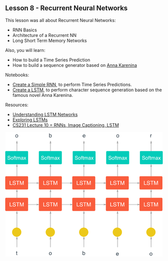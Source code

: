 ## Lesson 8 - Recurrent Neural Networks

This lesson was all about Recurrent Neural Networks: 
 - RNN Basics 
 - Architecture of a Recurrent NN  
 - Long Short Term Memory Networks 

Also, you will learn: 
- How to build a Time Series Prediction 
- How to build a sequence generator based on [Anna Karenina](https://en.wikipedia.org/wiki/Anna_Karenina)


Notebooks: 

- [Create a Simple RNN](#Simple_RNN.ipynb), to perform Time Series Predictions.
- [Create a LSTM](#Character_Level_RNN_Exercise.ipynb), to perform character sequence generation based on the famous novel Anna Karenina.
    

Resources: 
 - [Understanding LSTM Networks](http://colah.github.io/posts/2015-08-Understanding-LSTMs/)
 - [Exploring LSTMs](http://blog.echen.me/2017/05/30/exploring-lstms/)
 - [CS231 Lecture 10 = RNNs, Image Captioning, LSTM](https://www.youtube.com/watch?v=iX5V1WpxxkY)

  ![](assets/charRNN.png)